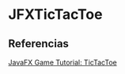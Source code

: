 # JFXTicTacToe

## Referencias
[JavaFX Game Tutorial: TicTacToe ](https://www.youtube.com/watch?v=Uj8rPV6JbCE)